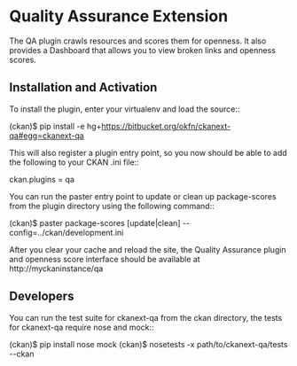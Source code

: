 Quality Assurance Extension
===========================

The QA plugin crawls resources and scores them for openness. It also provides
a Dashboard that allows you to view broken links and openness scores.

Installation and Activation
---------------------------

To install the plugin, enter your virtualenv and load the source::

 (ckan)$ pip install -e hg+https://bitbucket.org/okfn/ckanext-qa#egg=ckanext-qa

This will also register a plugin entry point, so you now should be 
able to add the following to your CKAN .ini file::

 ckan.plugins = qa <other-plugins>

You can run the paster entry point to update or clean up package-scores
from the plugin directory using the following command::

  (ckan)$ paster package-scores [update|clean] --config=../ckan/development.ini
    
After you clear your cache and reload the site, the Quality Assurance plugin
and openness score interface should be available at http://myckaninstance/qa

Developers
----------
You can run the test suite for ckanext-qa from the ckan directory, the tests
for ckanext-qa require nose and mock::

 (ckan)$ pip install nose mock
 (ckan)$ nosetests -x path/to/ckanext-qa/tests --ckan



